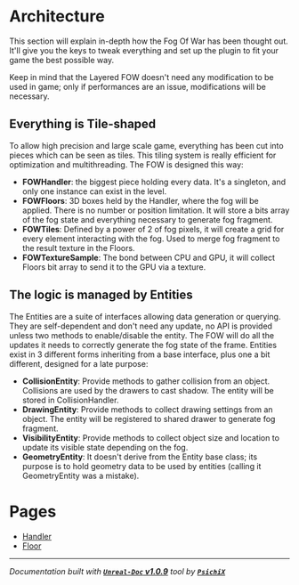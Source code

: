 # Architecture

This section will explain in-depth how the Fog Of War has been thought out. It'll give you
the keys to tweak everything and set up the plugin to fit your game the best possible way.

Keep in mind that the Layered FOW doesn't need any modification to be used in game; only
if performances are an issue, modifications will be necessary.

## Everything is Tile-shaped

To allow high precision and large scale game, everything has been cut into pieces which can
be seen as tiles. This tiling system is really efficient for optimization and multithreading.
The FOW is designed this way:
- **FOWHandler**: the biggest piece holding every data. It's a singleton, and only one instance can
exist in the level.
- **FOWFloors**: 3D boxes held by the Handler, where the fog will be applied. There is no number or
position limitation. It will store a bits array of the fog state and everything necessary to generate
fog fragment.
- **FOWTiles**: Defined by a power of 2 of fog pixels, it will create a grid for every element
interacting with the fog. Used to merge fog fragment to the result texture in the Floors.
- **FOWTextureSample**: The bond between CPU and GPU, it will collect Floors bit array to send it
to the GPU via a texture.

## The logic is managed by Entities

The Entities are a suite of interfaces allowing data generation or querying. They are self-dependent
and don't need any update, no API is provided unless two methods to enable/disable the entity. The
FOW will do all the updates it needs to correctly generate the fog state of the frame. Entities exist
in 3 different forms inheriting from a base interface, plus one a bit different, designed for a late
purpose:
- **CollisionEntity**: Provide methods to gather collision from an object. Collisions are used by the
drawers to cast shadow. The entity will be stored in CollisionHandler.
- **DrawingEntity**: Provide methods to collect drawing settings from an object. The entity will be
registered to shared drawer to generate fog fragment.
- **VisibilityEntity**: Provide methods to collect object size and location to update its visible
state depending on the fog.
- **GeometryEntity**: It doesn't derive from the Entity base class; its purpose is to hold geometry
data to be used by entities (calling it GeometryEntity was a mistake).

# Pages

- [Handler](/book/architecture/Handler.md)
- [Floor](/book/architecture/Floor.md)

---
_Documentation built with [**`Unreal-Doc` v1.0.9**](https://github.com/PsichiX/unreal-doc) tool by [**`PsichiX`**](https://github.com/PsichiX)_